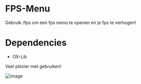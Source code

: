 # FPS-Menu
Gebruik /fps om een fps menu te openen en je fps te verhogen!

# Dependencies
- OX-Lib

Veel plezier met gebruiken!




![image](https://github.com/user-attachments/assets/7310915c-b5eb-4d21-aa6f-0b9cbfc78392)
